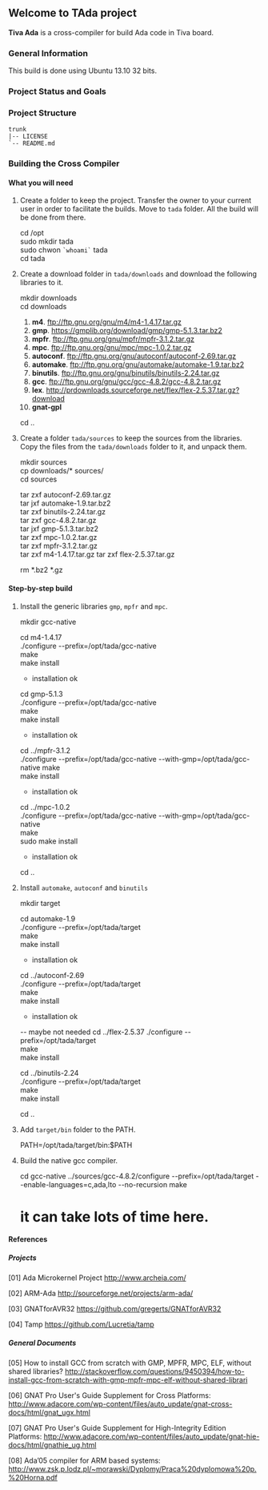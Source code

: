 ## Welcome to TAda project ##

**Tiva Ada** is a cross-compiler for build Ada code in Tiva board.

### General Information ###
This build is done using Ubuntu 13.10 32 bits. 
	
### Project Status and Goals ###

### Project Structure ##

	trunk
	|-- LICENSE
	`-- README.md

### Building the Cross Compiler ###
#### What you will need ####

1. Create a folder to keep the project. Transfer the owner to your current user in order to facilitate the builds. Move to `tada` folder. All the build will be done from there.

	cd /opt  
	sudo mkdir tada  
	sudo chwon `` `whoami` `` tada  
	cd tada  
	
2. Create a download folder in `tada/downloads` and download the following libraries to it.

	mkdir downloads  
	cd downloads  
	
	1. **m4**. <ftp://ftp.gnu.org/gnu/m4/m4-1.4.17.tar.gz>
	2. **gmp**. <https://gmplib.org/download/gmp/gmp-5.1.3.tar.bz2>
	3. **mpfr**. <ftp://ftp.gnu.org/gnu/mpfr/mpfr-3.1.2.tar.gz>
	4. **mpc**. <ftp://ftp.gnu.org/gnu/mpc/mpc-1.0.2.tar.gz>
	5. **autoconf**. <ftp://ftp.gnu.org/gnu/autoconf/autoconf-2.69.tar.gz>
	6. **automake**. <ftp://ftp.gnu.org/gnu/automake/automake-1.9.tar.bz2>
	7. **binutils**. <ftp://ftp.gnu.org/gnu/binutils/binutils-2.24.tar.gz>
	8. **gcc**. <ftp://ftp.gnu.org/gnu/gcc/gcc-4.8.2/gcc-4.8.2.tar.gz>
	9. **lex**. <http://prdownloads.sourceforge.net/flex/flex-2.5.37.tar.gz?download>
	10. **gnat-gpl**
		
	cd ..
	
3. Create a folder `tada/sources` to keep the sources from the libraries. Copy the files from the `tada/downloads` folder to it, and unpack them.

	mkdir sources  
	cp downloads/* sources/  
	cd sources

	tar zxf autoconf-2.69.tar.gz  
	tar jxf automake-1.9.tar.bz2  
	tar zxf binutils-2.24.tar.gz  
	tar zxf gcc-4.8.2.tar.gz  
	tar jxf gmp-5.1.3.tar.bz2  
	tar zxf mpc-1.0.2.tar.gz  
	tar zxf mpfr-3.1.2.tar.gz  
	tar zxf m4-1.4.17.tar.gz 
	tar zxf flex-2.5.37.tar.gz
	
	rm *.bz2 *.gz  

#### Step-by-step build ####

1. Install the generic libraries `gmp`, `mpfr` and `mpc`.

	mkdir gcc-native

	cd m4-1.4.17  
	./configure --prefix=/opt/tada/gcc-native  
	make  
	make install  
	- installation ok
	
	cd gmp-5.1.3  
	./configure --prefix=/opt/tada/gcc-native  
	make  
	make install  
	- installation ok  

	cd ../mpfr-3.1.2  
	./configure --prefix=/opt/tada/gcc-native --with-gmp=/opt/tada/gcc-native
	make  
	make install  
  	- installation ok  

	cd ../mpc-1.0.2  
	./configure --prefix=/opt/tada/gcc-native --with-gmp=/opt/tada/gcc-native  
	make  
	sudo make install  
	- installation ok

	cd ..  

2. Install `automake`, `autoconf` and `binutils`

	mkdir target  

	cd automake-1.9  
	./configure --prefix=/opt/tada/target  
	make  
	make install  
	- installation ok
	
	cd ../autoconf-2.69  
	./configure --prefix=/opt/tada/target  
	make  
	make install  
	- installation ok
	
	-- maybe not needed
	cd ../flex-2.5.37
	./configure --prefix=/opt/tada/target  
	make  
	make install  
	
	cd ../binutils-2.24  
	./configure --prefix=/opt/tada/target  
	make  
	make install  

	cd ..  

3. Add `target/bin` folder to the PATH.

	PATH=/opt/tada/target/bin:$PATH

4. Build the native gcc compiler.

	cd gcc-native
	../sources/gcc-4.8.2/configure --prefix=/opt/tada/target --enable-languages=c,ada,lto --no-recursion
	make
	# it can take lots of time here.

#### References ####

##### Projects #####

[01] Ada Microkernel Project
<http://www.archeia.com/>

[02] ARM-Ada
<http://sourceforge.net/projects/arm-ada/>

[03] GNATforAVR32
<https://github.com/gregerts/GNATforAVR32>

[04] Tamp
<https://github.com/Lucretia/tamp>

##### General Documents #####

[05] How to install GCC from scratch with GMP, MPFR, MPC, ELF, without shared libraries?
<http://stackoverflow.com/questions/9450394/how-to-install-gcc-from-scratch-with-gmp-mpfr-mpc-elf-without-shared-librari>

[06] GNAT Pro User's Guide Supplement for Cross Platforms:
<http://www.adacore.com/wp-content/files/auto_update/gnat-cross-docs/html/gnat_ugx.html>

[07] GNAT Pro User's Guide Supplement for High-Integrity Edition Platforms:
<http://www.adacore.com/wp-content/files/auto_update/gnat-hie-docs/html/gnathie_ug.html>

[08] Ada’05 compiler for ARM based systems:
<http://www.zsk.p.lodz.pl/~morawski/Dyplomy/Praca%20dyplomowa%20p.%20Horna.pdf>

	
